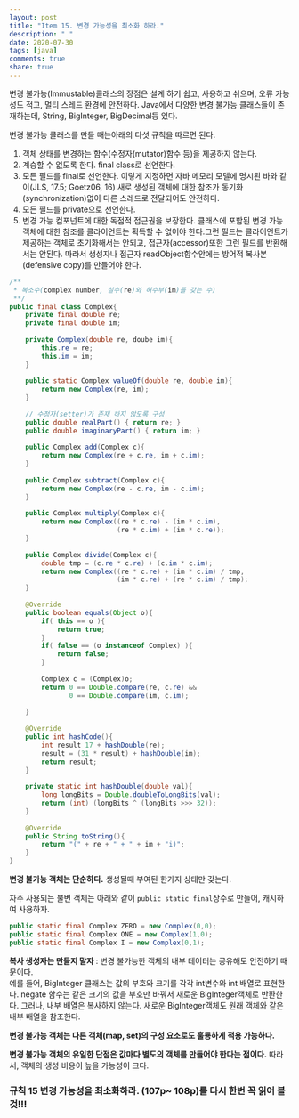 ```yaml
---
layout: post
title: "Item 15. 변경 가능성을 최소화 하라."
description: " "
date: 2020-07-30
tags: [java]
comments: true
share: true
---
```


변경 불가능(Immustable)클래스의 장점은 설계 하기 쉽고, 사용하고 쉬으며, 오류 가능성도 적고, 멀티 스레드 환경에 안전하다.
Java에서 다양한 변경 불가능 클래스들이 존재하는데, String, BigInteger, BigDecimal등 있다.

변경 불가능 클래스를 만들 때는아래의 다섯 규칙을 따르면 된다.

1. 객체 상태를 변경하는 함수(수정자(mutator)함수 등)을 제공하지 않는다.
2. 계승할 수 없도록 한다. final class로 선언한다.
3. 모든 필드를 final로 선언한다. 이렇게 지정하면 자바 메모리 모델에 명시된 바와 같이(JLS, 17.5; Goetz06, 16)
   새로 생성된 객체에 대한 참조가 동기화(synchronization)없이 다른 스레드로 전달되어도 안전하다.
4. 모든 필드를 private으로 선언한다.
5. 변경 가능 컴포넌트에 대한 독점적 접근권을 보장한다. 클래스에 포함된 변경 가능 객체에 대한
	 참조를 클라이언트는 획득할 수 없어야 한다.그런 필드는 클라이언트가 제공하는 객체로 초기화해서는 안되고,
	 접근자(accessor)또한 그런 필드를 반환해서는 안된다. 
	 따라서 생성자나 접근자 readObject함수안에는 방어적 복사본(defensive copy)를 만들어야 한다. 

```java
/**
 * 복소수(complex number, 실수(re)와 허수부(im)를 갖는 수)
 **/
public final class Complex{
	private final double re;
	private final double im;
	
	private Complex(double re, doube im){
		this.re = re;
		this.im = im;
	}
	
	public static Complex valueOf(double re, double im){
		return new Complex(re, im);
	}
	
	// 수정자(setter)가 존재 하지 않도록 구성
	public double realPart() { return re; }
	public double imaginaryPart() { return im; }
	
	public Complex add(Complex c){
		return new Complex(re + c.re, im + c.im);
	}
	
	public Complex subtract(Complex c){
		return new Complex(re - c.re, im - c.im);
	}
	
	public Complex multiply(Complex c){
		return new Complex((re * c.re) - (im * c.im), 
						   (re * c.im) + (im * c.re));
	}
	
	public Complex divide(Complex c){
		double tmp = (c.re * c.re) + (c.im * c.im);
		return new Complex((re * c.re) + (im * c.im) / tmp, 
						   (im * c.re) + (re * c.im) / tmp);
	}
	
	@Override
	public boolean equals(Object o){
		if( this == o ){
			return true;
		}
		if( false == (o instanceof Complex) ){
			return false;
		}
		
		Complex c = (Complex)o;
		return 0 == Double.compare(re, c.re) &&
			   0 == Double.compare(im, c.im);
		
	}
	
	@Override
	public int hashCode(){
		int result 17 + hashDouble(re);
		result = (31 * result) + hashDouble(im);
		return result;
	}
	
	private static int hashDouble(double val){
		long longBits = Double.doubleToLongBits(val);
		return (int) (longBits ^ (longBits >>> 32));
	}
	
	@Override
	public String toString(){
		return "(" + re + " + " + im + "i)";
	}
}
```

__변경 불가능 객체는 단순하다.__ 생성될때 부여된 한가지 상태만 갖는다.

자주 사용되는 불변 객체는 아래와 같이 ```public static final```상수로 만들어, 캐시하여 사용하자.
```java
public static final Complex ZERO = new Complex(0,0);
public static final Complex ONE = new Complex(1,0);
public static final Complex I = new Complex(0,1);
```

__복사 생성자는 만들지 말자__ : 변경 불가능한 객체의 내부 데이터는 공유해도 안전하기 때문이다.<br/>
예를 들어, BigInteger 클래스는 값의 부호와 크기를 각각 int변수와 int 배열로 표현한다. negate 함수는
같은 크기의 값을 부호만 바꿔서 새로운 BigInteger객체로 반환한다. 그러나, 내부 배열은 복사하지 않는다.
새로운 BigInteger객체도 원래 객체와 같은 내부 배열을 참조한다.

__변경 불가능 객체는 다른 객체(map, set)의 구성 요소로도 훌룡하게 적용 가능하다.__

__변경 불가능 객체의 유일한 단점은 값마다 별도의 객체를 만들어야 한다는 점이다.__ 따라서, 객체의 생성 비용이 높을 가능성이 크다.


### 규칙 15 변경 가능성을 최소화하라. (107p~ 108p)를 다시 한번 꼭 읽어 볼것!!!
